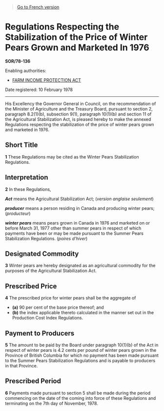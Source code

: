 > [Go to French version](/fr/Règlements/Décrets,%20ordonnances%20et%20règlements%20statutaires/78/136.md)

# Regulations Respecting the Stabilization of the Price of Winter Pears Grown and Marketed In 1976

**SOR/78-136**

Enabling authorities: 
- [FARM INCOME PROTECTION ACT](/en/Acts/Statutes%20of%20Canada/1991/c.%2022.md)

Date registered: 10 February 1978

----------

His Excellency the Governor General in Council, on the recommendation of the Minister of Agriculture and the Treasury Board, pursuant to section 2, paragraph 8.2(1)(b), subsection 9(1), paragraph 10(1)(b) and section 11 of the Agricultural Stabilization Act, is pleased hereby to make the annexed Regulations respecting the stabilization of the price of winter pears grown and marketed in 1976.




## Short Title


**1** These Regulations may be cited as the Winter Pears Stabilization Regulations.




## Interpretation


**2** In these Regulations,

***Act*** means the Agricultural Stabilization Act; (*version anglaise seulement*)

***producer*** means a person residing in Canada and producing winter pears; (*producteur*)

***winter pears*** means pears grown in Canada in 1976 and marketed on or before March 31, 1977 other than summer pears in respect of which payments have been or may be made pursuant to the Summer Pears Stabilization Regulations. (*poires d’hiver*)




## Designated Commodity


**3** Winter pears are hereby designated as an agricultural commodity for the purposes of the Agricultural Stabilization Act.




## Prescribed Price


**4** The prescribed price for winter pears shall be the aggregate of
- **(a)** 90 per cent of the base price thereof; and
- **(b)** the index applicable thereto calculated in the manner set out in the Production Cost Index Regulations.




## Payment to Producers


**5** The amount to be paid by the Board under paragraph 10(1)(b) of the Act in respect of winter pears is 4.2 cents per pound of winter pears grown in the Province of British Columbia for which no payment has been made pursuant to the Summer Pears Stabilization Regulations and is payable to producers in that Province.




## Prescribed Period


**6** Payments made pursuant to section 5 shall be made during the period commencing on the date of the coming into force of these Regulations and terminating on the 7th day of November, 1978.


